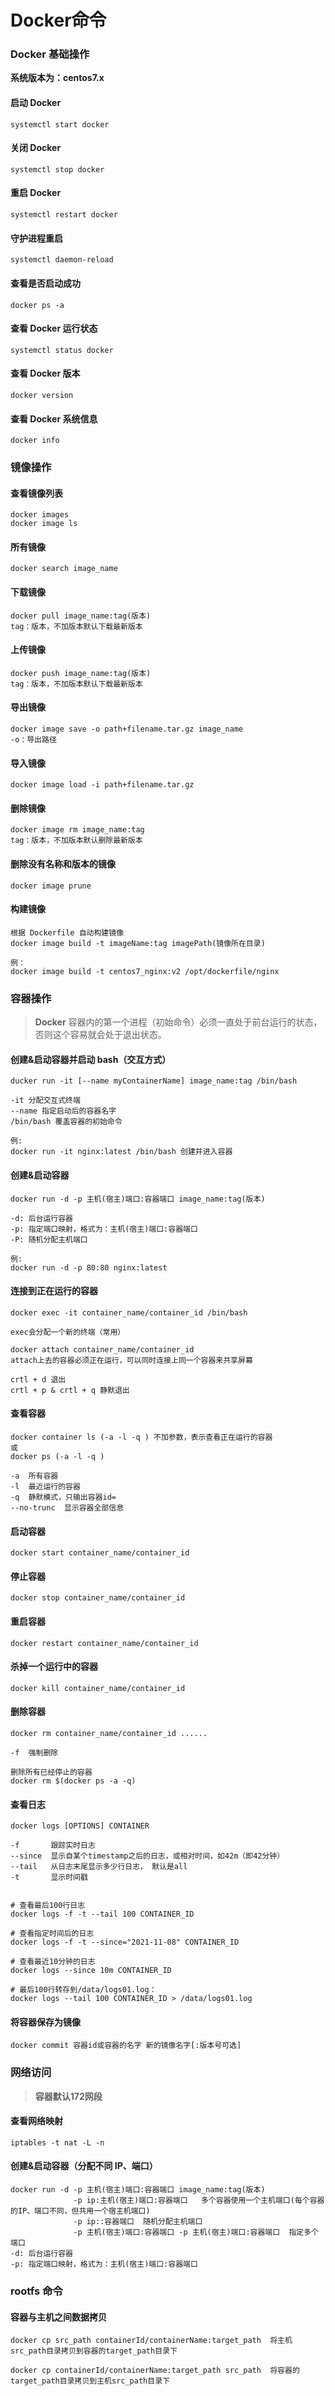 # Docker命令

### Docker 基础操作

**系统版本为：centos7.x**

#### 启动 Docker

```shell
systemctl start docker
```

#### 关闭 Docker

```shell
systemctl stop docker
```

#### 重启 Docker

```shell
systemctl restart docker  
```

#### 守护进程重启

```shell
systemctl daemon-reload
```

#### 查看是否启动成功

```shell
docker ps -a
```

#### 查看 Docker 运行状态

```shell
systemctl status docker
```

#### 查看 Docker 版本

```shell
docker version
```

#### 查看 Docker 系统信息

```shell
docker info
```

### 镜像操作

#### 查看镜像列表

```shell
docker images
docker image ls
```

#### 所有镜像

```shell
docker search image_name
```

#### 下载镜像

```shell
docker pull image_name:tag(版本)
tag：版本，不加版本默认下载最新版本
```

#### 上传镜像

```shell
docker push image_name:tag(版本)
tag：版本，不加版本默认下载最新版本
```

#### 导出镜像

```shell
docker image save -o path+filename.tar.gz image_name
-o：导出路径
```

#### 导入镜像

```shell
docker image load -i path+filename.tar.gz
```

#### 删除镜像

```shell
docker image rm image_name:tag
tag：版本，不加版本默认删除最新版本
```

#### 删除没有名称和版本的镜像

```shell
docker image prune
```

#### 构建镜像

```shell
根据 Dockerfile 自动构建镜像
docker image build -t imageName:tag imagePath(镜像所在目录)

例：
docker image build -t centos7_nginx:v2 /opt/dockerfile/nginx
```

### 容器操作

> **Docker** 容器内的第一个进程（初始命令）必须一直处于前台运行的状态，否则这个容易就会处于退出状态。

#### 创建&启动容器并启动 bash（交互方式）

```shell
ducker run -it [--name myContainerName] image_name:tag /bin/bash

-it 分配交互式终端
--name 指定启动后的容器名字
/bin/bash 覆盖容器的初始命令

例:
docker run -it nginx:latest /bin/bash 创建并进入容器
```

#### 创建&启动容器

```shell
docker run -d -p 主机(宿主)端口:容器端口 image_name:tag(版本)

-d: 后台运行容器
-p: 指定端口映射，格式为：主机(宿主)端口:容器端口
-P: 随机分配主机端口

例:
docker run -d -p 80:80 nginx:latest
```

#### 连接到正在运行的容器

```shell
docker exec -it container_name/container_id /bin/bash

exec会分配一个新的终端（常用）
```

```shell
docker attach container_name/container_id
attach上去的容器必须正在运行，可以同时连接上同一个容器来共享屏幕

crtl + d 退出
crtl + p & crtl + q 静默退出
```

#### 查看容器

```shell
docker container ls (-a -l -q ) 不加参数，表示查看正在运行的容器
或
docker ps (-a -l -q )

-a  所有容器
-l  最近运行的容器
-q  静默模式，只输出容器id=
--no-trunc  显示容器全部信息
```

#### 启动容器

```shell
docker start container_name/container_id
```

#### 停止容器

```shell
docker stop container_name/container_id
```

#### 重启容器

```shell
docker restart container_name/container_id
```

#### 杀掉一个运行中的容器

```shell
docker kill container_name/container_id
```

#### 删除容器

```shell
docker rm container_name/container_id ......

-f  强制删除

删除所有已经停止的容器
docker rm $(docker ps -a -q)
```

#### 查看日志

```shell
docker logs [OPTIONS] CONTAINER

-f       跟踪实时日志
--since  显示自某个timestamp之后的日志，或相对时间，如42m（即42分钟）
--tail   从日志末尾显示多少行日志， 默认是all
-t       显示时间戳


# 查看最后100行日志
docker logs -f -t --tail 100 CONTAINER_ID

# 查看指定时间后的日志
docker logs -f -t --since="2021-11-08" CONTAINER_ID

# 查看最近10分钟的日志
docker logs --since 10m CONTAINER_ID

# 最后100行转存到/data/logs01.log：
docker logs --tail 100 CONTAINER_ID > /data/logs01.log
```

#### 将容器保存为镜像

```shell
docker commit 容器id或容器的名字 新的镜像名字[:版本号可选]
```

### 网络访问

> **容器默认172网段**

#### 查看网络映射

```shell
iptables -t nat -L -n
```

#### 创建&启动容器（分配不同 IP、端口）

```shell
docker run -d -p 主机(宿主)端口:容器端口 image_name:tag(版本)
              -p ip:主机(宿主)端口:容器端口   多个容器使用一个主机端口(每个容器的IP、端口不同，但共用一个宿主机端口)
              -p ip::容器端口  随机分配主机端口
              -p 主机(宿主)端口:容器端口 -p 主机(宿主)端口:容器端口  指定多个端口
-d: 后台运行容器
-p: 指定端口映射，格式为：主机(宿主)端口:容器端口
```

### rootfs 命令

#### 容器与主机之间数据拷贝

```shell
docker cp src_path containerId/containerName:target_path  将主机src_path目录拷贝到容器的target_path目录下

docker cp containerId/containerName:target_path src_path  将容器的target_path目录拷贝到主机src_path目录下
```

‍
